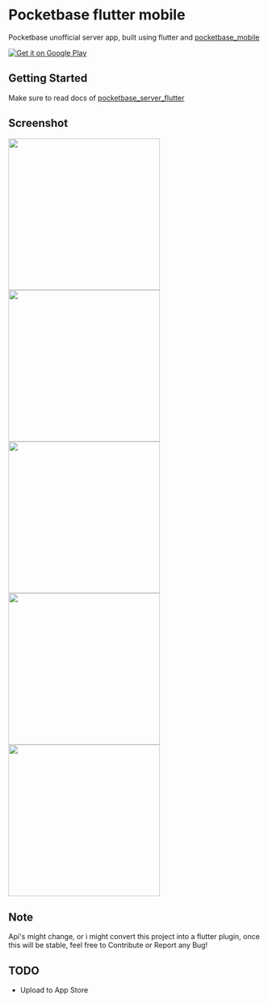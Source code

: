 # Pocketbase flutter mobile

Pocketbase unofficial server app, built using flutter and [pocketbase_mobile](https://github.com/rohitsangwan01/pocketbase_mobile)

<!-- ![Get it from iTunes](https://media.lisk.com/init/ios_app_store_a60c851728.png?auto=compress,format&fit=max&w=96&q=80)]()  -->
[![Get it on Google Play](https://media.lisk.com/init/google_store_912cd733ee.png?auto=compress,format&fit=max&w=96&q=80)](https://play.google.com/store/apps/details?id=com.pocketbase.mobile)

## Getting Started

Make sure to read docs of [pocketbase_server_flutter](https://github.com/rohitsangwan01/pocketbase_server_flutter)

## Screenshot


<img src="https://github.com/rohitsangwan01/pocketbase_server_flutter/assets/59526499/7d20a2a4-0df7-4f2a-90bf-2577289e0f7e" height="300">
<img src="https://github.com/rohitsangwan01/pocketbase_server_flutter/assets/59526499/370c007d-51c3-45a9-928c-1287c8def0d3" height="300">
<img src="https://github.com/rohitsangwan01/pocketbase_server_flutter/assets/59526499/657a6e4c-8431-4f49-b29d-a0f599524f6c" height="300">
<img src="https://github.com/rohitsangwan01/pocketbase_server_flutter/assets/59526499/4ecd5f1c-ae2b-4406-a10d-0d9ae3e9900e" height="300">
<img src="https://github.com/rohitsangwan01/pocketbase_server_flutter/assets/59526499/f58f7f5e-d3d0-4328-a8be-f5cf12e15cdb" height="300">


## Note

Api's might change, or i might convert this project into a flutter plugin, once this will be stable, feel free to Contribute or Report any Bug!

## TODO

- Upload to App Store
